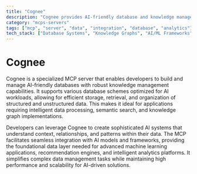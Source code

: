 ```yaml
---
title: "Cognee"
description: "Cognee provides AI-friendly database and knowledge management capabilities through flexible database schemes."
category: "mcps-servers"
tags: ["mcp", "server", "data", "integration", "database", "analytics"]
tech_stack: ["Database Systems", "Knowledge Graphs", "AI/ML Frameworks", "Semantic Search", "Data Management"]
---
```


# Cognee

Cognee is a specialized MCP server that enables developers to build and manage AI-friendly databases with robust knowledge management capabilities. It supports various database schemes optimized for AI workloads, allowing for efficient storage, retrieval, and organization of structured and unstructured data. This makes it ideal for applications requiring intelligent data processing, semantic search, and knowledge graph implementations.

Developers can leverage Cognee to create sophisticated AI systems that understand context, relationships, and patterns within their data. The MCP facilitates seamless integration with AI models and frameworks, providing the foundational data layer needed for advanced machine learning applications, recommendation engines, and intelligent analytics platforms. It simplifies complex data management tasks while maintaining high performance and scalability for AI-driven solutions.
